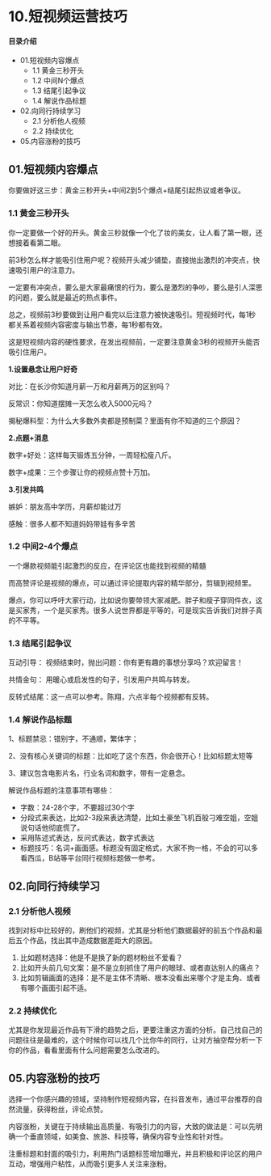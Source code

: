 # 10.短视频运营技巧
#### 目录介绍
- 01.短视频内容爆点
  - 1.1 黄金三秒开头
  - 1.2 中间N个爆点
  - 1.3 结尾引起争议
  - 1.4 解说作品标题
- 02.向同行持续学习
  - 2.1 分析他人视频
  - 2.2 持续优化
- 05.内容涨粉的技巧






## 01.短视频内容爆点

你要做好这三步：黄金三秒开头+中间2到5个爆点+结尾引起热议或者争议。

### 1.1 黄金三秒开头

你一定要做一个好的开头。黄金三秒就像一个化了妆的美女，让人看了第一眼，还想接着看第二眼。

前3秒怎么样才能吸引住用户呢？视频开头减少铺垫，直接抛出激烈的冲突点，快速吸引用户的注意力。

一定要有冲突点，要么是大家最痛恨的行为，要么是激烈的争吵，要么是引人深思的问题，要么就是最近的热点事件。

总之，视频前3秒要做到让用户看完以后注意力被快速吸引。短视频时代，每1秒都关系着视频内容密度与输出节奏，每1秒都有效。

这是短视频内容的硬性要求，在发出视频前，一定要注意黄金3秒的视频开头能否吸引住用户。

**1.设置悬念让用户好奇**

对比：在长沙你知道月薪一万和月薪两万的区别吗？

反常识：你知道摆摊一天怎么收入5000元吗？

揭秘爆料型：为什么大多数外卖都是预制菜？里面有你不知道的三个原因？

**2.点题+消息**

数字+好处：这样每天锻炼五分钟，一周轻松瘦八斤。

数字+成果：三个步骤让你的视频点赞十万加。

**3.引发共鸣**

嫉妒：朋友高中学历，月薪却能过万

感触：很多人都不知道妈妈带娃有多辛苦

### 1.2 中间2-4个爆点

一个爆款视频能引起激烈的反应，在评论区也能找到视频的精髓

而高赞评论是视频的爆点，可以通过评论提取内容的精华部分，剪辑到视频里。

爆点，你可以呼吁大家行动，比如说你要带领大家减肥。胖子和瘦子穿同件衣，这是买家秀，一个是买家秀。很多人说世界都是平等的，可是现实告诉我们对胖子真的不平等。

### 1.3 结尾引起争议

互动引导： 视频结束时，抛出问题：你有更有趣的事想分享吗？欢迎留言！

共情金句： 用暖心或启发性的句子，引发用户共鸣与转发。

反转式结尾：这一点可以参考。陈翔，六点半每个视频都有反转。

### 1.4 解说作品标题

1、标题禁忌：错别字，不通顺，繁体字；

2、没有核心关键词的标题：比如吃了这个东西，你会很开心！比如标题太短等

3、建议包含电影片名，行业名词和数字，带有一定悬念。

解说作品标题的注意事项有哪些：

- 字数：24-28个字，不要超过30个字
- 分段式来表达，比如2-3段来表达清楚，比如土豪坐飞机百般刁难空姐，空姐说句话他彻底慌了。
- 采用陈述式表达，反问式表达，数字式表达
- 标题技巧：名词+画面感。标题没有固定格式，大家不拘一格，不会的可以多看西瓜，B站等平台同行视频标题做一参考。



## 02.向同行持续学习

### 2.1 分析他人视频

找到对标中比较好的，刷他们的视频，尤其是分析他们数据最好的前五个作品和最后五个作品，找出其中造成数据差距大的原因。

1. 比如题材选择：他是不是换了新的题材粉丝不爱看？
2. 比如开头前几句文案：是不是立刻抓住了用户的眼球、或者直达别人的痛点？
3. 比如剪辑画面的选择：是不是主体不清晰、根本没看出来哪个才是主角、或者有哪个画面引起不适。

### 2.2 持续优化

尤其是你发现最近作品有下滑的趋势之后，更要注重这方面的分析。自己找自己的问题往往是最难的，这个时候你可以找几个比你牛的同行，让对方抽空帮分析一下你的作品，看看里面有什么问题需要怎么改进的。

## 05.内容涨粉的技巧

选择一个你感兴趣的领域，坚持制作短视频内容，在抖音发布，通过平台推荐的自然流量，获得粉丝，评论点赞。 

内容涨粉，关键在于持续输出高质量、有吸引力的内容，大致的做法是：可以先明确一个垂直领域，如美食、旅游、科技等，确保内容专业性和针对性。

注重标题和封面的吸引力，利用热门话题标签增加曝光，并且积极和评论区的用户互动，增强用户粘性，从而吸引更多人关注来涨粉。
